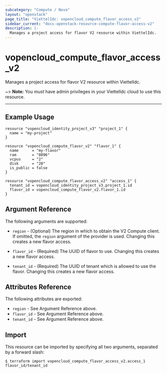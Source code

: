 ```yaml
---
subcategory: "Compute / Nova"
layout: "openstack"
page_title: "ViettelIdc: vopencloud_compute_flavor_access_v2"
sidebar_current: "docs-openstack-resource-compute-flavor-access-v2"
description: |-
  Manages a project access for flavor V2 resource within ViettelIdc.
---
```


# vopencloud\_compute\_flavor\_access\_v2

Manages a project access for flavor V2 resource within ViettelIdc.

~> **Note:** You _must_ have admin privileges in your ViettelIdc cloud to use
this resource.

---

## Example Usage

```hcl
resource "vopencloud_identity_project_v3" "project_1" {
  name = "my-project"
}

resource "vopencloud_compute_flavor_v2" "flavor_1" {
  name      = "my-flavor"
  ram       = "8096"
  vcpus     = "2"
  disk      = "20"
  is_public = false
}

resource "vopencloud_compute_flavor_access_v2" "access_1" {
  tenant_id = vopencloud_identity_project_v3.project_1.id
  flavor_id = vopencloud_compute_flavor_v2.flavor_1.id
}
```

## Argument Reference

The following arguments are supported:

* `region` - (Optional) The region in which to obtain the V2 Compute client.
    If omitted, the `region` argument of the provider is used.
    Changing this creates a new flavor access.

* `flavor_id` - (Required) The UUID of flavor to use. Changing this creates a new flavor access.

* `tenant_id` - (Required) The UUID of tenant which is allowed to use the flavor.
    Changing this creates a new flavor access.

## Attributes Reference

The following attributes are exported:

* `region` - See Argument Reference above.
* `flavor_id` - See Argument Reference above.
* `tenant_id` - See Argument Reference above.

## Import

This resource can be imported by specifying all two arguments, separated
by a forward slash:

```
$ terraform import vopencloud_compute_flavor_access_v2.access_1 flavor_id/tenant_id
```
